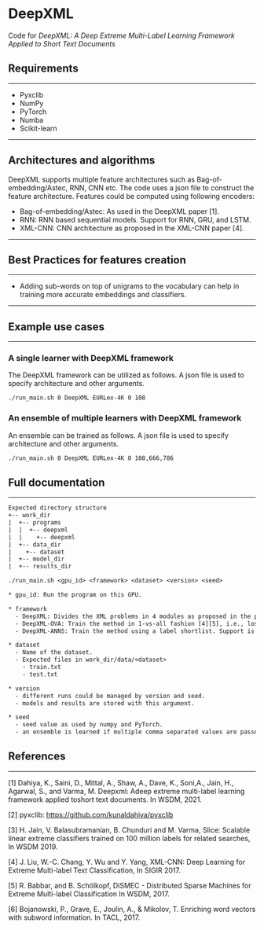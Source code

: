 # DeepXML

Code for _DeepXML: A Deep Extreme Multi-Label Learning Framework Applied to Short Text Documents_

## Requirements

---

* Pyxclib
* NumPy
* PyTorch
* Numba
* Scikit-learn

---

## Architectures and algorithms

DeepXML supports multiple feature architectures such as Bag-of-embedding/Astec, RNN, CNN etc. The code uses a json file to construct the feature architecture. Features could be computed using following encoders:

* Bag-of-embedding/Astec: As used in the DeepXML paper [1].
* RNN: RNN based sequential models. Support for RNN, GRU, and LSTM.
* XML-CNN: CNN architecture as proposed in the XML-CNN paper [4].

---

## Best Practices for features creation

---

* Adding sub-words on top of unigrams to the vocabulary can help in training more accurate embeddings and classifiers.

---

## Example use cases

---

### A single learner with DeepXML framework

The DeepXML framework can be utilized as follows. A json file is used to specify architecture and other arguments.

```bash
./run_main.sh 0 DeepXML EURLex-4K 0 108
```

### An ensemble of multiple learners with DeepXML framework

An ensemble can be trained as follows. A json file is used to specify architecture and other arguments.

```bash
./run_main.sh 0 DeepXML EURLex-4K 0 108,666,786
```

## Full documentation

---

```txt
Expected directory structure
+-- work_dir
|  +-- programs
|  |  +-- deepxml
|  |    +-- deepxml
|  +-- data_dir
|    +-- dataset
|  +-- model_dir
|  +-- results_dir

```

```txt
./run_main.sh <gpu_id> <framework> <dataset> <version> <seed>

* gpu_id: Run the program on this GPU.

* framework
  - DeepXML: Divides the XML problems in 4 modules as proposed in the paper.
  - DeepXML-OVA: Train the method in 1-vs-all fashion [4][5], i.e., loss is computed for each label in each iteration.
  - DeepXML-ANNS: Train the method using a label shortlist. Support is available for a fixed graph or periodic training of the ANNS graph.

* dataset
  - Name of the dataset.
  - Expected files in work_dir/data/<dataset>
    - train.txt
    - test.txt

* version
  - different runs could be managed by version and seed.
  - models and results are stored with this argument.

* seed
  - seed value as used by numpy and PyTorch.
  - an ensemble is learned if multiple comma separated values are passed.
```

## References

---
[1] Dahiya, K., Saini, D., Mittal, A., Shaw, A., Dave, K., Soni,A., Jain, H., Agarwal, S., and Varma, M.  Deepxml:  Adeep extreme multi-label learning framework applied toshort text documents. In WSDM, 2021.

[2] pyxclib: <https://github.com/kunaldahiya/pyxclib>

[3] H. Jain,  V. Balasubramanian,  B. Chunduri and M. Varma, Slice: Scalable linear extreme classifiers trained on 100 million labels for related searches, In WSDM 2019.

[4] J. Liu,  W.-C. Chang,  Y. Wu and Y. Yang, XML-CNN: Deep Learning for Extreme Multi-label Text Classification, In SIGIR 2017.

[5]  R. Babbar, and B. Schölkopf, DiSMEC - Distributed Sparse Machines for Extreme Multi-label Classification In WSDM, 2017.

[6] Bojanowski, P., Grave, E., Joulin, A., & Mikolov, T. Enriching word vectors with subword information. In TACL, 2017.
